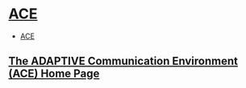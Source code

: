 # [ACE](http://www.dre.vanderbilt.edu/~schmidt/ACE.html)

- [ACE](#ace)

## [The ADAPTIVE Communication Environment (ACE) Home Page](http://www.dre.vanderbilt.edu/~schmidt/ACE.html)
